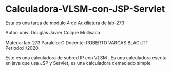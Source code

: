 # Calculadora-VLSM-con-JSP-Servlet
Esta es una tarea de modulo 4 de Auxiliatura de lab-273

Autor: univ. Douglas Javier Colque Mullisaca

Materia: lab-273
Paralelo: C
Docente: ROBERTO VARGAS BLACUTT
Periodo:II/2020

Esto es una calculadora de subred IP con VLSM .
Es una calculadora escrita en java que usa JSP y Servlet, es una calculadora demaciado simple 

